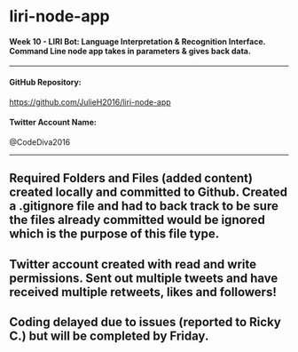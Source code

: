 # liri-node-app

#### Week 10 - LIRI Bot: Language Interpretation &amp; Recognition Interface. Command Line node app takes in parameters &amp; gives back data.

-----------------------------------------

#### GitHub Repository:
https://github.com/JulieH2016/liri-node-app

#### Twitter Account Name: 
@CodeDiva2016

-----------------------------------------

## Required Folders and Files (added content) created locally and committed to Github. Created a .gitignore file and had to back track to be sure the files already committed would be ignored which is the purpose of this file type.

## Twitter account created with read and write permissions. Sent out multiple tweets and have received multiple retweets, likes and followers!

## Coding delayed due to issues (reported to Ricky C.) but will be completed by Friday.
